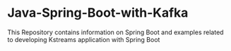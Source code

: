 # Java-Spring-Boot-with-Kafka
This Repository contains information on Spring Boot and examples related to developing Kstreams application with Spring Boot 
